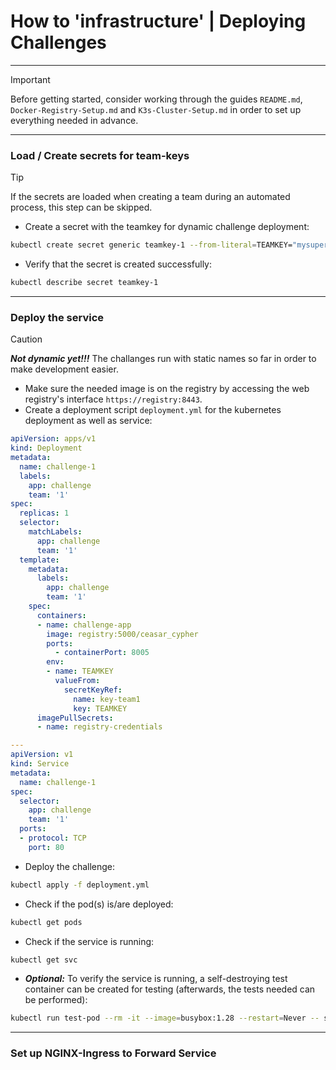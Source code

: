 # How to 'infrastructure' | Deploying Challenges

---

> [!IMPORTANT]
> Before getting started, consider working through the guides `README.md`, `Docker-Registry-Setup.md` and `K3s-Cluster-Setup.md` in order to set up everything needed in advance.

---

### Load / Create secrets for team-keys
> [!TIP]
> If the secrets are loaded when creating a team during an automated process, this step can be skipped.
* Create a secret with the teamkey for dynamic challenge deployment:
```bash
kubectl create secret generic teamkey-1 --from-literal=TEAMKEY="mysupersecureTEAMKEYforteam1"
```
* Verify that the secret is created successfully:
```bash
kubectl describe secret teamkey-1
```

---

### Deploy the service 
> [!CAUTION]
> ***Not dynamic yet!!!*** The challanges run with static names so far in order to make development easier.
* Make sure the needed image is on the registry by accessing the web registry's interface `https://registry:8443`.
* Create a deployment script `deployment.yml` for the kubernetes deployment as well as service:
```yml
apiVersion: apps/v1
kind: Deployment
metadata:
  name: challenge-1
  labels:
    app: challenge
    team: '1'
spec:
  replicas: 1
  selector:
    matchLabels:
      app: challenge
      team: '1'
  template:
    metadata:
      labels:
        app: challenge
        team: '1'
    spec:
      containers:
      - name: challenge-app
        image: registry:5000/ceasar_cypher
        ports:
          - containerPort: 8005
        env:
        - name: TEAMKEY
          valueFrom:
            secretKeyRef:
              name: key-team1
              key: TEAMKEY
      imagePullSecrets:
      - name: registry-credentials

---
apiVersion: v1
kind: Service
metadata:
  name: challenge-1
spec:
  selector:
    app: challenge
    team: '1'
  ports:
  - protocol: TCP
    port: 80
```
* Deploy the challenge:
```bash
kubectl apply -f deployment.yml
```
* Check if the pod(s) is/are deployed:
```bash
kubectl get pods
```
* Check if the service is running:
```bash
kubectl get svc
```
* ***Optional:*** To verify the service is running, a self-destroying test container can be created for testing (afterwards, the tests needed can be performed):
```bash
kubectl run test-pod --rm -it --image=busybox:1.28 --restart=Never -- sh
```

---

### Set up NGINX-Ingress to Forward Service